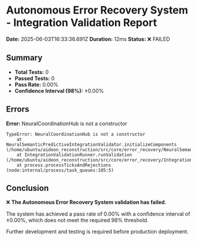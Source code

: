 # Autonomous Error Recovery System - Integration Validation Report

**Date:** 2025-06-03T16:33:36.691Z
**Duration:** 12ms
**Status:** ❌ FAILED

## Summary

- **Total Tests:** 0
- **Passed Tests:** 0
- **Pass Rate:** 0.00%
- **Confidence Interval (98%):** ±0.00%

## Errors

**Error:** NeuralCoordinationHub is not a constructor

```
TypeError: NeuralCoordinationHub is not a constructor
    at NeuralSemanticPredictiveIntegrationValidator.initializeComponents (/home/ubuntu/aideon_reconstruction/src/core/error_recovery/NeuralSemanticPredictiveIntegrationValidator.js:99:24)
    at IntegrationValidationRunner.runValidation (/home/ubuntu/aideon_reconstruction/src/core/error_recovery/IntegrationValidationRunner.js:181:41)
    at process.processTicksAndRejections (node:internal/process/task_queues:105:5)
```

## Conclusion

❌ **The Autonomous Error Recovery System validation has failed.**

The system has achieved a pass rate of 0.00% with a confidence interval of ±0.00%, which does not meet the required 98% threshold.

Further development and testing is required before production deployment.